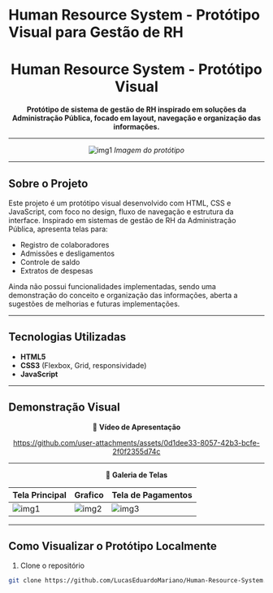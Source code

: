 # Human Resource System - Protótipo Visual para Gestão de RH

<div align="center">

# Human Resource System - Protótipo Visual

**Protótipo de sistema de gestão de RH inspirado em soluções da Administração Pública, focado em layout, navegação e organização das informações.**

---

![img1](https://github.com/user-attachments/assets/f665266f-f68c-4d13-8c85-97b2975d95d3)
*Imagem do protótipo*  

</div>

---

## Sobre o Projeto

Este projeto é um protótipo visual desenvolvido com HTML, CSS e JavaScript, com foco no design, fluxo de navegação e estrutura da interface. Inspirado em sistemas de gestão de RH da Administração Pública, apresenta telas para:

- Registro de colaboradores  
- Admissões e desligamentos  
- Controle de saldo  
- Extratos de despesas  

Ainda não possui funcionalidades implementadas, sendo uma demonstração do conceito e organização das informações, aberta a sugestões de melhorias e futuras implementações.

---

## Tecnologias Utilizadas

- **HTML5**  
- **CSS3** (Flexbox, Grid, responsividade)  
- **JavaScript** 
---

## Demonstração Visual

<div align="center">

🎥 **Vídeo de Apresentação**  

https://github.com/user-attachments/assets/0d1dee33-8057-42b3-bcfe-2f0f2355d74c

---

📸 **Galeria de Telas**  

| Tela Principal | Grafico | Tela de Pagamentos|  
|------------------|-------------------|-------------------|
| ![img1](https://github.com/user-attachments/assets/f665266f-f68c-4d13-8c85-97b2975d95d3) | ![img2](https://github.com/user-attachments/assets/b66c1563-55d7-4c23-b01d-39e1dc0a3905) | ![img3](https://github.com/user-attachments/assets/66a80c6c-6cee-43f7-98c4-c0d63d6c3a59)

</div>

---

## Como Visualizar o Protótipo Localmente

1. Clone o repositório  
```bash
git clone https://github.com/LucasEduardoMariano/Human-Resource-System.git
